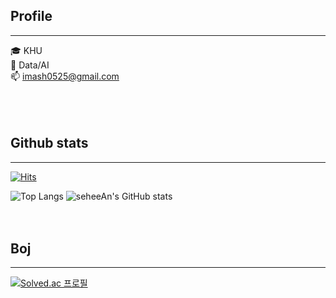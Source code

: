 ## Profile
---
🎓 KHU  
🌱 Data/AI  
📫 imash0525@gmail.com  
<br>  
<br>

## Github stats
---
[![Hits](https://hits.seeyoufarm.com/api/count/incr/badge.svg?url=https%3A%2F%2Fgithub.com%2FseheeAn&count_bg=%23B94DF5&title_bg=%23000000&icon=&icon_color=%23E7E7E7&title=hits&edge_flat=false)](https://hits.seeyoufarm.com)

![Top Langs](https://github-readme-stats.vercel.app/api/top-langs/?username=seheeAn&layout=compact&theme=cobalt) ![seheeAn's GitHub stats](https://github-readme-stats.vercel.app/api?username=seheeAn&show_icons=true&theme=cobalt)
<br>  
<br>

## Boj
---
[![Solved.ac
프로필](http://mazassumnida.wtf/api/v2/generate_badge?boj=imash0728)](https://solved.ac/imash0728)


